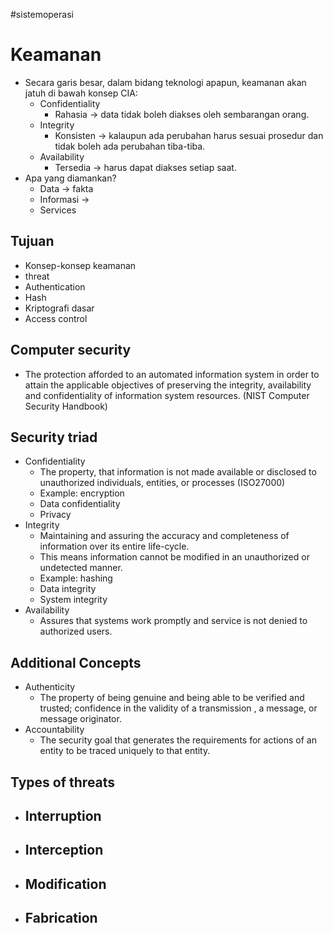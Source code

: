 #sistemoperasi 
# Keamanan
- Secara garis besar, dalam bidang teknologi apapun, keamanan akan jatuh di bawah konsep CIA:
	- Confidentiality
		- Rahasia -> data tidak boleh diakses oleh sembarangan orang.
	- Integrity
		- Konsisten -> kalaupun ada perubahan harus sesuai prosedur dan tidak boleh ada perubahan tiba-tiba.
	- Availability
		- Tersedia -> harus dapat diakses setiap saat.
- Apa yang diamankan?
	- Data -> fakta
	- Informasi -> 
	- Services
## Tujuan
- Konsep-konsep keamanan
- threat
- Authentication
- Hash
- Kriptografi dasar
- Access control
## Computer security
- The protection afforded to an automated information system in order to attain the applicable objectives of preserving the integrity, availability and confidentiality of information system resources. (NIST Computer Security Handbook)
## Security triad
- Confidentiality
	- The property, that information is not made available or disclosed to unauthorized individuals, entities, or processes (ISO27000)
	- Example: encryption
	- Data confidentiality
	- Privacy
- Integrity
	- Maintaining and assuring the accuracy and completeness of information over its entire life-cycle.
	- This means information cannot be modified in an unauthorized or undetected manner.
	- Example: hashing
	- Data integrity
	- System integrity
- Availability
	- Assures that systems work promptly and service is not denied to authorized users.
## Additional Concepts
- Authenticity
	- The property of being genuine and being able to be verified and trusted; confidence in the validity of a transmission , a message, or message originator.
- Accountability
	- The security goal that generates the requirements for actions of an entity to be traced uniquely to that entity.
## Types of threats
- Interruption
	- 
- Interception
	- 
- Modification
	- 
- Fabrication
	- 